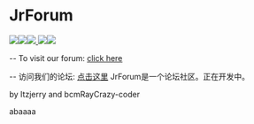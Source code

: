 # JrForum
<img src="https://img.shields.io/badge/Status-dev-yellow"><img src="https://img.shields.io/badge/Version-1.1.7-blue"><img src="https://img.shields.io/badge/Node_Version-14.15.3-blue?style=flat&logo=Node.js"><a href="https://discord.gg/aaUFccY2"> <img src="https://img.shields.io/badge/Discord-JrForum's%20world-blue?style=flat&logo=Discord"></a><a href="https://discord.gg/CxrJRZV5Gz"><img src="https://img.shields.io/discord/894583939371524116?label=Discord"></a>


--
To visit our forum: [click here](http://itzjerry.top:233/)

--
访问我们的论坛: [点击这里](http://itzjerry.top:233/)
JrForum是一个论坛社区。正在开发中。  

by
Itzjerry and bcmRayCrazy-coder

abaaaa
